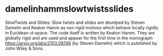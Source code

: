 # damelinhammslowtwistsslides
SlowTwists and Slides: 
Slow twists and slides are develped by Steven Damelin and Keaton Hamm as non rigid motions which behave locally rigidly in Eucldean-d-space.
The code itself is written by Keaton Hamm.
They are globally rigid and are used and appear for the first time in the monograph: https://arxiv.org/abs/2103.09748 (by Steven Damelin) which is
published by John Wiley & Sons. 
